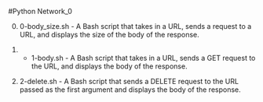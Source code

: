#Python Network_0

0. 0-body_size.sh - A Bash script that takes in a URL, sends a request to a URL, and displays the size of the body of the response.

1. - 1-body.sh - A Bash script that takes in a URL, sends a GET request to the URL, and displays the body of the response.

2. 2-delete.sh - A Bash script that sends a DELETE request to the URL passed as the first argument and displays the body of the response.
